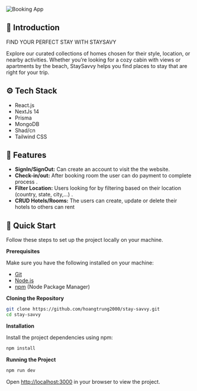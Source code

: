 <!-- Project Title -->

![Booking App](https://i.ibb.co/NjCV8R6/booking-app-thumbnail.png)

<!-- Project Description -->

## <a name="introduction">🤖 Introduction</a>

FIND YOUR PERFECT STAY WITH STAYSAVY

Explore our curated collections of homes chosen for their style, location, or nearby activities. Whether you’re looking for a cozy cabin with views or apartments by the beach, StaySavvy helps you find places to stay that are right for your trip.

</p>

## <a name="tech-stack">⚙️ Tech Stack</a>

- React.js
- NextJs 14
- Prisma
- MongoDB
- Shad/cn
- Tailwind CSS

<!-- Features -->

## <a name="features">🔋 Features</a>

- **SignIn/SignOut:** Can create an account to visit the the website.
- **Check-in/out:** After booking room the user can do payment to complete process .
- **Filter Location:** Users looking for by filtering based on their location (country, state, city,...) .
- **CRUD Hotels/Rooms:** The users can create, update or delete their hotels to others can rent

## <a name="quick-start">🤸 Quick Start</a>

Follow these steps to set up the project locally on your machine.

**Prerequisites**

Make sure you have the following installed on your machine:

- [Git](https://git-scm.com/)
- [Node.js](https://nodejs.org/en)
- [npm](https://www.npmjs.com/) (Node Package Manager)

**Cloning the Repository**

```bash
git clone https://github.com/hoangtrung2000/stay-savvy.git
cd stay-savvy
```

**Installation**

Install the project dependencies using npm:

```bash
npm install
```

**Running the Project**

```bash
npm run dev
```

Open [http://localhost:3000](http://localhost:3000) in your browser to view the project.
